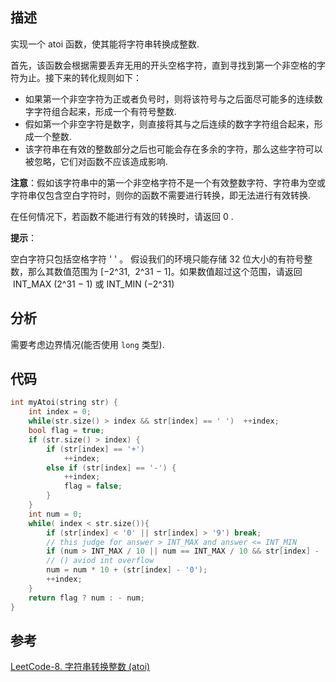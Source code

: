 
## 描述

实现一个 atoi 函数，使其能将字符串转换成整数.

首先，该函数会根据需要丢弃无用的开头空格字符，直到寻找到第一个非空格的字符为止。接下来的转化规则如下：

- 如果第一个非空字符为正或者负号时，则将该符号与之后面尽可能多的连续数字字符组合起来，形成一个有符号整数.
- 假如第一个非空字符是数字，则直接将其与之后连续的数字字符组合起来，形成一个整数.
- 该字符串在有效的整数部分之后也可能会存在多余的字符，那么这些字符可以被忽略，它们对函数不应该造成影响.

**注意**：假如该字符串中的第一个非空格字符不是一个有效整数字符、字符串为空或字符串仅包含空白字符时，则你的函数不需要进行转换，即无法进行有效转换.

在任何情况下，若函数不能进行有效的转换时，请返回 0 .

**提示**：

空白字符只包括空格字符 ' ' 。
假设我们的环境只能存储 32 位大小的有符号整数，那么其数值范围为 [−2^31,  2^31 − 1]。如果数值超过这个范围，请返回  INT_MAX (2^31 − 1) 或 INT_MIN (−2^31) 

## 分析

需要考虑边界情况(能否使用 `long` 类型).

## 代码
```cpp
int myAtoi(string str) {
    int index = 0;
    while(str.size() > index && str[index] == ' ')  ++index;
    bool flag = true;
    if (str.size() > index) {
        if (str[index] == '+')
            ++index;
        else if (str[index] == '-') {
            ++index;
            flag = false;
        }
    }
    int num = 0;
    while( index < str.size()){
        if (str[index] < '0' || str[index] > '9') break;
        // this judge for answer > INT_MAX and answer <= INT_MIN
        if (num > INT_MAX / 10 || num == INT_MAX / 10 && str[index] - '0' > INT_MAX - num * 10) return flag? INT_MAX : INT_MIN;
        // () aviod int overflow
        num = num * 10 + (str[index] - '0');
        ++index;
    }
    return flag ? num : - num;
}
```
 
## 参考
[LeetCode-8. 字符串转换整数 (atoi)](https://leetcode-cn.com/problems/string-to-integer-atoi/)